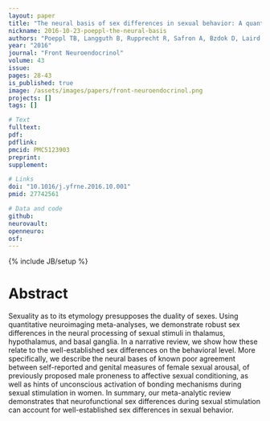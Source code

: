 ```yaml
---
layout: paper
title: "The neural basis of sex differences in sexual behavior: A quantitative meta-analysis."
nickname: 2016-10-23-poeppl-the-neural-basis
authors: "Poeppl TB, Langguth B, Rupprecht R, Safron A, Bzdok D, Laird AR, Eickhoff SB"
year: "2016"
journal: "Front Neuroendocrinol"
volume: 43
issue: 
pages: 28-43
is_published: true
image: /assets/images/papers/front-neuroendocrinol.png
projects: []
tags: []

# Text
fulltext:
pdf:
pdflink:
pmcid: PMC5123903
preprint:
supplement:

# Links
doi: "10.1016/j.yfrne.2016.10.001"
pmid: 27742561

# Data and code
github:
neurovault:
openneuro:
osf:
---
```

{% include JB/setup %}

# Abstract

Sexuality as to its etymology presupposes the duality of sexes. Using quantitative neuroimaging meta-analyses, we demonstrate robust sex differences in the neural processing of sexual stimuli in thalamus, hypothalamus, and basal ganglia. In a narrative review, we show how these relate to the well-established sex differences on the behavioral level. More specifically, we describe the neural bases of known poor agreement between self-reported and genital measures of female sexual arousal, of previously proposed male proneness to affective sexual conditioning, as well as hints of unconscious activation of bonding mechanisms during sexual stimulation in women. In summary, our meta-analytic review demonstrates that neurofunctional sex differences during sexual stimulation can account for well-established sex differences in sexual behavior.
